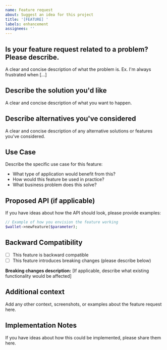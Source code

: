```yaml
---
name: Feature request
about: Suggest an idea for this project
title: '[FEATURE] '
labels: enhancement
assignees: ''
---
```


## Is your feature request related to a problem? Please describe.
A clear and concise description of what the problem is. Ex. I'm always frustrated when [...]

## Describe the solution you'd like
A clear and concise description of what you want to happen.

## Describe alternatives you've considered
A clear and concise description of any alternative solutions or features you've considered.

## Use Case
Describe the specific use case for this feature:
- What type of application would benefit from this?
- How would this feature be used in practice?
- What business problem does this solve?

## Proposed API (if applicable)
If you have ideas about how the API should look, please provide examples:

```php
// Example of how you envision the feature working
$wallet->newFeature($parameter);
```

## Backward Compatibility
- [ ] This feature is backward compatible
- [ ] This feature introduces breaking changes (please describe below)

**Breaking changes description:**
[If applicable, describe what existing functionality would be affected]

## Additional context
Add any other context, screenshots, or examples about the feature request here.

## Implementation Notes
If you have ideas about how this could be implemented, please share them here. 